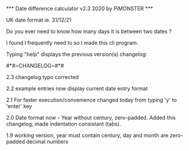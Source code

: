 *** Date difference calculator v2.3 2020 by PiMONSTER ***

UK date format ie. 31/12/21


Do you ever need to know how many days it is between two dates ?

I found I frequently need to so I made this cli program.



Typing "help" displays the previous version(s) changelog:


\#\*\#\~CHANGELOG\~\#\*\#

2.3 changelog typo corrected

2.2 example entries now display current date entry format

2.1 For faster execution/convenience changed today from typing 'y' to 'enter' key

2.0 Date format now - Year without century, zero-padded. Added this changelog, made indentation consistant (tabs).

1.9 working version, year must contain century, day and month are zero-padded decimal numbers
